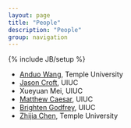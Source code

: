 ```yaml
---
layout: page
title: "People"
description: "People"
group: navigation
---
```

{% include JB/setup %}

<!-- ------------------------- -->

* [Anduo Wang](http://anduowang.github.io/), Temple University
* [Jason Croft](http://jasoncroft.info/), UIUC
* Xueyuan Mei, UIUC
* [Matthew Caesar](http://web.engr.illinois.edu/~caesar/), UIUC
* [Brighten Godfrey](http://pbg.cs.illinois.edu/), UIUC
* [Zhijia Chen](https://zhijiachen.github.io/), Temple University
